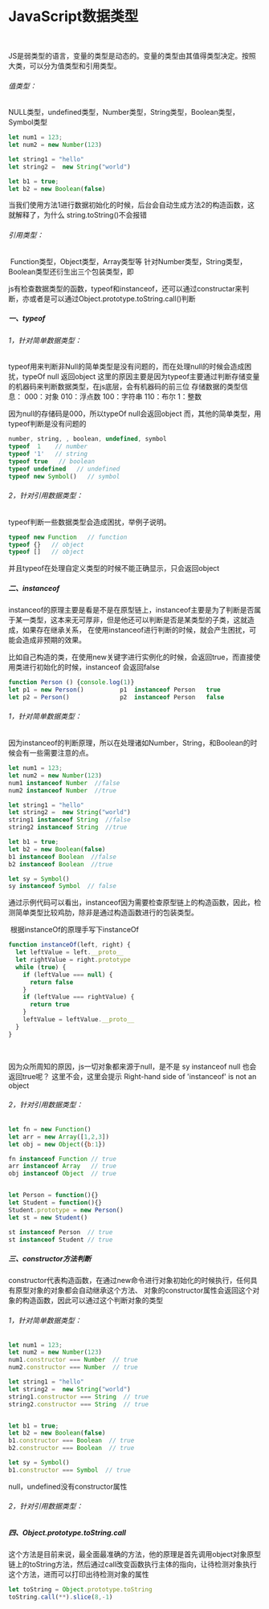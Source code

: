 # JavaScript数据类型

​	



[基本类型和引用类型怎么用的时候，你咋和面试官吹逼（上]: https://juejin.im/post/5e82b79cf265da47f3189e57



JS是弱类型的语言，变量的类型是动态的。变量的类型由其值得类型决定。按照大类，可以分为值类型和引用类型。

###### 	值类型：

​	NULL类型，undefined类型，Number类型，String类型，Boolean类型，Symbol类型

```javascript
let num1 = 123;             
let num2 = new Number(123)

let string1 = "hello"
let string2 =  new String("world")

let b1 = true;
let b2 = new Boolean(false)
```

  当我们使用方法1进行数据初始化的时候，后台会自动生成方法2的构造函数，这就解释了，为什么
  string.toString()不会报错

###### 	引用类型：

​	Function类型，Object类型，Array类型等
​	针对Number类型，String类型，Boolean类型还衍生出三个包装类型，即


​	js有检查数据类型的函数，typeof和instanceof，还可以通过constructar来判断，亦或者是可以通过Object.prototype.toString.call()判断

##### 一、typeof

###### 1，针对简单数据类型：

typeof用来判断非Null的简单类型是没有问题的，而在处理null的时候会造成困扰，typeOf null 返回object
这里的原因主要是因为typeof主要通过判断存储变量的机器码来判断数据类型，在js底层，会有机器码的前三位
存储数据的类型信息：
000：对象
010：浮点数
100：字符串
110：布尔
1：整数

因为null的存储码是000，所以typeOf null会返回object
而，其他的简单类型，用typeof判断是没有问题的

```javascript
number, string, , boolean, undefined, symbol
typeof  1    // number
typeof '1'   // string
typeof true   // boolean
typeof undefined   // undefined
typeof new Symbol()   // symbol
```



###### 2，针对引用数据类型：

typeof判断一些数据类型会造成困扰，举例子说明。

```javascript
typeof new Function   // function
typeof {}   // object
typeof []   // object
```

并且typeof在处理自定义类型的时候不能正确显示，只会返回object

##### 二、instanceof 

instanceof的原理主要是看是不是在原型链上，instanceof主要是为了判断是否属于某一类型，这本来无可厚非，但是他还可以判断是否是某类型的子类，这就造成，如果存在继承关系，
在使用instanceof进行判断的时候，就会产生困扰，可能会造成非预期的效果。

比如自己构造的类，在使用new关键字进行实例化的时候，会返回true，而直接使用类进行初始化的时候，instanceof 会返回false

```js
function Person () {console.log(1)}
let p1 = new Person()          p1  instanceof Person   true
let p2 = Person()              p2  instanceof Person   false
```



###### 1，针对简单数据类型：

因为instanceof的判断原理，所以在处理诸如Number，String，和Boolean的时候会有一些需要注意的点。

```javascript
let num1 = 123;              
let num2 = new Number(123)
num1 instanceof Number  //false
num2 instanceof Number  //true

let string1 = "hello"
let string2 =  new String("world")
string1 instanceof String  //false
string2 instanceof String  //true

let b1 = true;
let b2 = new Boolean(false)
b1 instanceof Boolean  //false
b2 instanceof Boolean  //true

let sy = Symbol()
sy instanceof Symbol  // false
```

​		通过示例代码可以看出，instanceof因为需要检查原型链上的构造函数，因此，检测简单类型比较鸡肋，除非是通过构造函数进行的包装类型。

​		根据instanceOf的原理手写下instanceOf

```js
function instanceOf(left, right) {
  let leftValue = left.__proto__
  let rightValue = right.prototype
  while (true) {
    if (leftValue === null) {
      return false
    }
    if (leftValue === rightValue) {
      return true
    }
    leftValue = leftValue.__proto__
  }
}
```

​		

因为众所周知的原因，js一切对象都来源于null，是不是 sy instanceof null 也会返回true呢？
这里不会，这里会提示 Right-hand side of 'instanceof' is not an object

###### 2，针对引用数据类型：

```js
let fn = new Function()
let arr = new Array([1,2,3])
let obj = new Object({b:1})

fn instanceof Function // true
arr instanceof Array   // true
obj instanceof Object  // true


let Person = function(){}
let Student = function(){}
Student.prototype = new Person()
let st = new Student()

st instanceof Person  // true
st instanceof Student // true
```



##### 三、constructor方法判断

constructor代表构造函数，在通过new命令进行对象初始化的时候执行，任何具有原型对象的对象都会自动继承这个方法、
对象的constructor属性会返回这个对象的构造函数，因此可以通过这个判断对象的类型

###### 1，针对简单数据类型：

```js
let num1 = 123;             
let num2 = new Number(123)
num1.constructor === Number  // true
num2.constructor === Number  // true

let string1 = "hello" 
let string2 =  new String("world")
string1.constructor === String  // true
string2.constructor === String  // true


let b1 = true;
let b2 = new Boolean(false)
b1.constructor === Boolean  // true
b2.constructor === Boolean  // true

let sy = Symbol()
b1.constructor === Symbol  // true
```


null，undefined没有constructor属性

###### 2，针对引用数据类型：



##### 四、Object.prototype.toString.call

这个方法是目前来说，最全面最准确的方法，他的原理是首先调用object对象原型链上的toString方法，然后通过call改变函数执行主体的指向，让待检测对象执行这个方法，进而可以打印出待检测对象的属性

```javascript
let toString = Object.prototype.toString
toString.call(**).slice(8,-1)
```